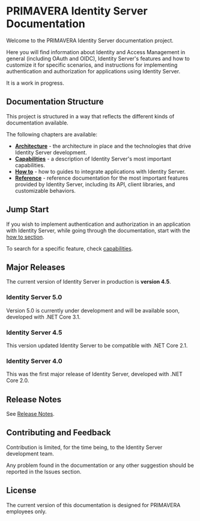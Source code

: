 # PRIMAVERA Identity Server Documentation

Welcome to the PRIMAVERA Identity Server documentation project.

Here you will find information about Identity and Access Management in general (including OAuth and OIDC), Identity Server's features and how to customize it for specific scenarios, and instructions for implementing authentication and authorization for applications using Identity Server.

It is a work in progress.

## Documentation Structure

This project is structured in a way that reflects the different kinds of documentation available.

The following chapters are available:

- [**Architecture**](arc/README.md) - the architecture in place and the technologies that drive Identity Server development.
- [**Capabilities**](capabilities/README.md) - a description of Identity Server's most important capabilities.
- [**How to**](howto/README.md) - how to guides to integrate applications with Identity Server.
- [**Reference**](ref/README.md) - reference documentation for the most important features provided by Identity Server, including its API, client libraries, and customizable behaviors.

## Jump Start

If you wish to implement authentication and authorization in an application with Identity Server, while going through the documentation, start with the [how to section](howto/README.md).

To search for a specific feature, check [capabilities](capabilities/README.md).

## Major Releases

The current version of Identity Server in production is **version 4.5**.

### Identity Server 5.0

Version 5.0 is currently under development and will be available soon, developed with .NET Core 3.1.

### Identity Server 4.5

This version updated Identity Server to be compatible with .NET Core 2.1.

### Identity Server 4.0

This was the first major release of Identity Server, developed with .NET Core 2.0.

## Release Notes

See [Release Notes](RELEASE-NOTES.md).

## Contributing and Feedback

Contribution is limited, for the time being, to the Identity Server development team.

Any problem found in the documentation or any other suggestion should be reported in the Issues section.

## License

The current version of this documentation is designed for PRIMAVERA employees only.
